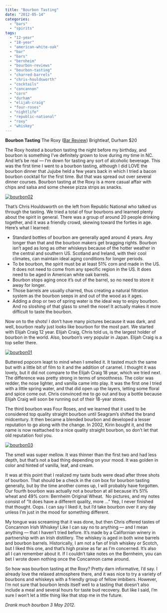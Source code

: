 ```yaml
---
title: "Bourbon Tasting"
date: "2012-05-14"
categories:
  - "bars"
  - "spirits"
tags:
  - "12-year"
  - "18-year"
  - "american-white-oak"
  - "bar"
  - "bars"
  - "bernheim"
  - "bourbon-reviews"
  - "bourbon-tasting"
  - "charred-barrels"
  - "chris-houldsworth"
  - "cocktails"
  - "concannon"
  - "corn"
  - "durham"
  - "elijah-craig"
  - "four-roses"
  - "nightlife"
  - "republic-national"
  - "roxy"
  - "whiskey"
---
```


**Bourbon Tasting** The Roxy ([Bar Review](http://www.thegourmez.com/2011/12/the-roxy-review-and-yelps-mobsters-and-molls-party/)) Brightleaf, Durham $20

The Roxy hosted a bourbon tasting the night before my birthday, and bourbon is something I’ve definitely grown to love during my time in NC. And let’s be real — I’m down for tasting any sort of alcoholic beverage. This was the first time I went to a bourbon tasting, although I did LOVE the bourbon dinner that Jujube held a few years back in which I tried a bacon bourbon cocktail for the first time. But that was spread out over several dinner courses. Bourbon tasting at the Roxy is a more casual affair with chips and salsa and some cheese pizza strips as snacks.

[![](http://s3.amazonaws.com/thegourmez-wpmedia/2012/05/bourbon02.jpg "bourbon02")](http://s3.amazonaws.com/thegourmez-wpmedia/2012/05/bourbon02.jpg)

That’s Chris Houldsworth on the left from Republic National who talked us through the tasting. We tried a total of four bourbons and learned plenty about the spirit in general. There was a group of around 20 people drinking together, and it was a friendly crowd, skewing toward the forties in age. Here’s what I learned:

- Standard bottles of bourbon are generally aged around 4 years. Any longer than that and the bourbon makers get bragging rights. Bourbon isn’t aged as long as other whiskeys because of the hotter weather in the central and southern US. Scotland and Ireland, with their cool climates, can maintain ideal aging conditions for longer periods.
- To be bourbon, the spirit must be at least 51% corn and made in the US. It does not need to come from any specific region in the US. It does need to be aged in American white oak barrels.
- Bourbon stops aging once it’s out of the barrel, so no need to store it away for longer.
- Those barrels are usually charred, thus creating a natural filtration system as the bourbon seeps in and out of the wood as it ages.
- Adding a drop or two of spring water is the ideal way to enjoy bourbon. And no sloshing of that glass to smell the nose! It actually makes it more difficult to taste the bourbon.

Now on to the shots! I don’t have many pictures because it was dark, and well, bourbon really just looks like bourbon for the most part. We started with Elijah Craig 12 year. Elijah Craig, Chris told us, is the largest holder of bourbon in the world. Also, bourbon’s very popular in Japan. Elijah Craig is a top seller there.

[![](http://s3.amazonaws.com/thegourmez-wpmedia/2012/05/bourbon01.jpg "bourbon01")](http://s3.amazonaws.com/thegourmez-wpmedia/2012/05/bourbon01.jpg)

Buttered popcorn leapt to mind when I smelled it. It tasted much the same but with a little bit of film to it and the addition of caramel. I thought it was lovely, but it did not compare to the Elijah Craig 18 year, which we tried next. The difference was pretty strong in terms of smoothness. The color was redder, the nose lighter, and vanilla came into play. It was the first one I tried with a little spring water, and that did open up the layers, letting some floral and spice come out. Chris convinced me to go out and buy a bottle because Elijah Craig will soon be running out of their 18-year stores.

The third bourbon was Four Roses, and we learned that it used to be considered top quality straight bourbon until Seagram’s shifted the brand midcentury. It then became a blended bourbon and developed a lesser reputation to go along with the change. In 2002, Kirin bought it, and the name is now reattached to a nice quality straight bourbon, so don’t let that old reputation fool you.

[![](http://s3.amazonaws.com/thegourmez-wpmedia/2012/05/bourbon03.jpg "bourbon03")](http://s3.amazonaws.com/thegourmez-wpmedia/2012/05/bourbon03.jpg)

The smell was super mellow. It was thinner than the first two and had less depth, but that’s not a bad thing depending on your mood. It was golden in color and hinted of vanilla, leaf, and cream.

It was at this point that I realized my taste buds were dead after three shots of bourbon. That should be a check in the con box for bourbon tasting generally, but by the time another comes up, I will probably have forgotten. Our fourth bourbon was actually not a bourbon at all because it’s 51% wheat and 49% corn: Bernheim Original Wheat.  No pictures, and my notes consist of “It does have a different quality, more …” Yep, I never finished that thought. Oops. I can say I liked it, but I’d take bourbon over it any day unless I’m just in the mood for something different.

My tongue was screaming that it was done, but then Chris offered tastes of Concannon Irish Whiskey! Like I can say no to anything — and I mean anything — that I haven’t tried before. It’s made by a Californian winery in partnership with an Irish distillery. The whiskey is aged in both wine barrels and bourbon barrels. Historically, I am not a fan of Irish whiskey or Scotch, but I liked this one, and that’s high praise as far as I’m concerned. It’s also all I can remember about it. If I couldn’t take notes on the Bernheim, you can bet I wrote down nothing once the Concannon came around.

So how was bourbon tasting at the Roxy? Pretty darn informative, I’d say. I already love the relaxed atmosphere there, and it was nice to try a variety of bourbons and whiskeys with a friendly group of fellow imbibers. However, I’m not sure that bourbon lends itself well to a tasting that doesn’t also include a meal and several hours for taste bud recovery. But like I said, I’m sure I won’t let a little thing like that stop me in the future.

_Drank much bourbon 3 May 2012._
